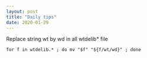 ```yaml
---
layout: post
title: "Daily tips"
date: 2020-01-29
---
```


Replace string wt by wd in all wtdelib* file

`for f in wtdelib.* ; do mv "$f" "${f/wt/wd}" ; done`
